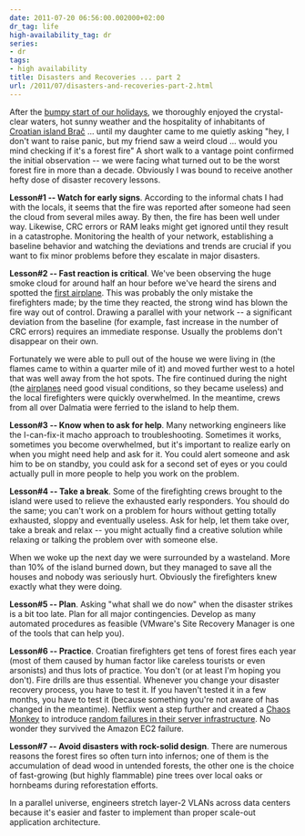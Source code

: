 ```yaml
---
date: 2011-07-20 06:56:00.002000+02:00
dr_tag: life
high-availability_tag: dr
series:
- dr
tags:
- high availability
title: Disasters and Recoveries ... part 2
url: /2011/07/disasters-and-recoveries-part-2.html
---
```

After the [bumpy start of our holidays](https://blog.ipspace.net/2011/07/disasters-happen-its-recovery-that.html), we thoroughly enjoyed the crystal-clear waters, hot sunny weather and the hospitality of inhabitants of [Croatian island Brač](http://en.wikipedia.org/wiki/Bra%C4%8D) \... until my daughter came to me quietly asking "hey, I don't want to raise panic, but my friend saw a weird cloud \... would you mind checking if it's a forest fire" A short walk to a vantage point confirmed the initial observation -- we were facing what turned out to be the worst forest fire in more than a decade. Obviously I was bound to receive another hefty dose of disaster recovery lessons.
<!--more-->
**Lesson#1 -- Watch for early signs**. According to the informal chats I had with the locals, it seems that the fire was reported after someone had seen the cloud from several miles away. By then, the fire has been well under way. Likewise, CRC errors or RAM leaks might get ignored until they result in a catastrophe. Monitoring the health of your network, establishing a baseline behavior and watching the deviations and trends are crucial if you want to fix minor problems before they escalate in major disasters.

**Lesson#2 -- Fast reaction is critical**. We've been observing the huge smoke cloud for around half an hour before we've heard the sirens and spotted the [first airplane](http://en.wikipedia.org/wiki/Air_Tractor_AT-802). This was probably the only mistake the firefighters made; by the time they reacted, the strong wind has blown the fire way out of control. Drawing a parallel with your network -- a significant deviation from the baseline (for example, fast increase in the number of CRC errors) requires an immediate response. Usually the problems don't disappear on their own.

Fortunately we were able to pull out of the house we were living in (the flames came to within a quarter mile of it) and moved further west to a hotel that was well away from the hot spots. The fire continued during the night (the [airplanes](http://en.wikipedia.org/wiki/Canadair_CL-415) need good visual conditions, so they became useless) and the local firefighters were quickly overwhelmed. In the meantime, crews from all over Dalmatia were ferried to the island to help them.

**Lesson#3 -- Know when to ask for help**. Many networking engineers like the I-can-fix-it macho approach to troubleshooting. Sometimes it works, sometimes you become overwhelmed, but it's important to realize early on when you might need help and ask for it. You could alert someone and ask him to be on standby, you could ask for a second set of eyes or you could actually pull in more people to help you work on the problem.

**Lesson#4 -- Take a break**. Some of the firefighting crews brought to the island were used to relieve the exhausted early responders. You should do the same; you can't work on a problem for hours without getting totally exhausted, sloppy and eventually useless. Ask for help, let them take over, take a break and relax -- you might actually find a creative solution while relaxing or talking the problem over with someone else.

When we woke up the next day we were surrounded by a wasteland. More than 10% of the island burned down, but they managed to save all the houses and nobody was seriously hurt. Obviously the firefighters knew exactly what they were doing.

**Lesson#5 -- Plan**. Asking "what shall we do now" when the disaster strikes is a bit too late. Plan for all major contingencies. Develop as many automated procedures as feasible (VMware's Site Recovery Manager is one of the tools that can help you).

**Lesson#6 -- Practice**. Croatian firefighters get tens of forest fires each year (most of them caused by human factor like careless tourists or even arsonists) and thus lots of practice. You don't (or at least I'm hoping you don't). Fire drills are thus essential. Whenever you change your disaster recovery process, you have to test it. If you haven't tested it in a few months, you have to test it (because something you're not aware of has changed in the meantime). Netflix went a step further and created a [Chaos Monkey](http://techblog.netflix.com/2010/12/5-lessons-weve-learned-using-aws.html) to introduce [random failures in their server infrastructure](http://www.codinghorror.com/blog/2011/04/working-with-the-chaos-monkey.html). No wonder they survived the Amazon EC2 failure.

**Lesson#7 -- Avoid disasters with rock-solid design**. There are numerous reasons the forest fires so often turn into infernos; one of them is the accumulation of dead wood in untended forests, the other one is the choice of fast-growing (but highly flammable) pine trees over local oaks or hornbeams during reforestation efforts.

In a parallel universe, engineers stretch layer-2 VLANs across data centers because it's easier and faster to implement than proper scale-out application architecture.
